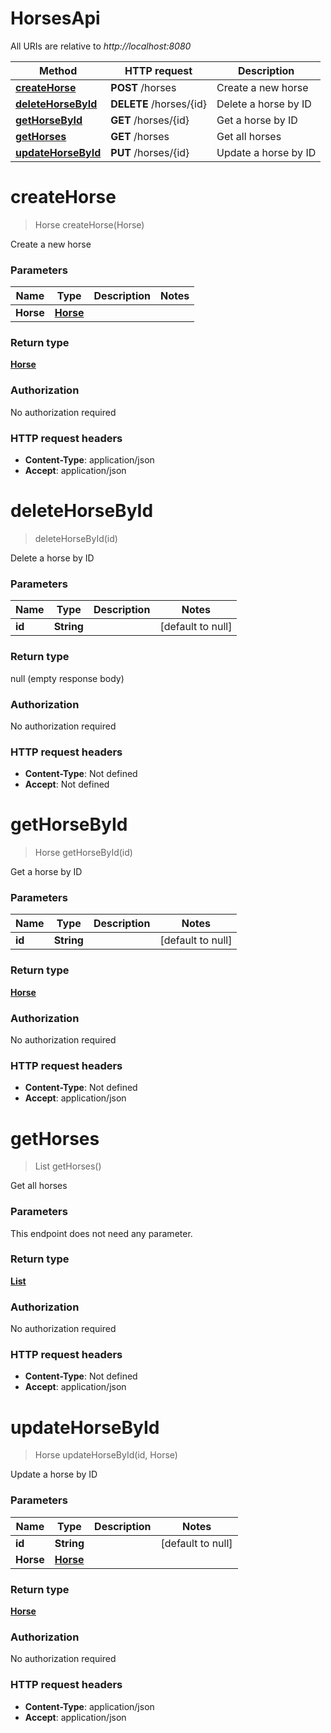 # HorsesApi

All URIs are relative to *http://localhost:8080*

| Method | HTTP request | Description |
|------------- | ------------- | -------------|
| [**createHorse**](HorsesApi.md#createHorse) | **POST** /horses | Create a new horse |
| [**deleteHorseById**](HorsesApi.md#deleteHorseById) | **DELETE** /horses/{id} | Delete a horse by ID |
| [**getHorseById**](HorsesApi.md#getHorseById) | **GET** /horses/{id} | Get a horse by ID |
| [**getHorses**](HorsesApi.md#getHorses) | **GET** /horses | Get all horses |
| [**updateHorseById**](HorsesApi.md#updateHorseById) | **PUT** /horses/{id} | Update a horse by ID |


<a name="createHorse"></a>
# **createHorse**
> Horse createHorse(Horse)

Create a new horse

### Parameters

|Name | Type | Description  | Notes |
|------------- | ------------- | ------------- | -------------|
| **Horse** | [**Horse**](../Models/Horse.md)|  | |

### Return type

[**Horse**](../Models/Horse.md)

### Authorization

No authorization required

### HTTP request headers

- **Content-Type**: application/json
- **Accept**: application/json

<a name="deleteHorseById"></a>
# **deleteHorseById**
> deleteHorseById(id)

Delete a horse by ID

### Parameters

|Name | Type | Description  | Notes |
|------------- | ------------- | ------------- | -------------|
| **id** | **String**|  | [default to null] |

### Return type

null (empty response body)

### Authorization

No authorization required

### HTTP request headers

- **Content-Type**: Not defined
- **Accept**: Not defined

<a name="getHorseById"></a>
# **getHorseById**
> Horse getHorseById(id)

Get a horse by ID

### Parameters

|Name | Type | Description  | Notes |
|------------- | ------------- | ------------- | -------------|
| **id** | **String**|  | [default to null] |

### Return type

[**Horse**](../Models/Horse.md)

### Authorization

No authorization required

### HTTP request headers

- **Content-Type**: Not defined
- **Accept**: application/json

<a name="getHorses"></a>
# **getHorses**
> List getHorses()

Get all horses

### Parameters
This endpoint does not need any parameter.

### Return type

[**List**](../Models/Horse.md)

### Authorization

No authorization required

### HTTP request headers

- **Content-Type**: Not defined
- **Accept**: application/json

<a name="updateHorseById"></a>
# **updateHorseById**
> Horse updateHorseById(id, Horse)

Update a horse by ID

### Parameters

|Name | Type | Description  | Notes |
|------------- | ------------- | ------------- | -------------|
| **id** | **String**|  | [default to null] |
| **Horse** | [**Horse**](../Models/Horse.md)|  | |

### Return type

[**Horse**](../Models/Horse.md)

### Authorization

No authorization required

### HTTP request headers

- **Content-Type**: application/json
- **Accept**: application/json

